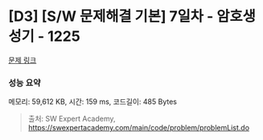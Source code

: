 # [D3] [S/W 문제해결 기본] 7일차 - 암호생성기 - 1225 

[문제 링크](https://swexpertacademy.com/main/code/problem/problemDetail.do?contestProbId=AV14uWl6AF0CFAYD) 

### 성능 요약

메모리: 59,612 KB, 시간: 159 ms, 코드길이: 485 Bytes



> 출처: SW Expert Academy, https://swexpertacademy.com/main/code/problem/problemList.do